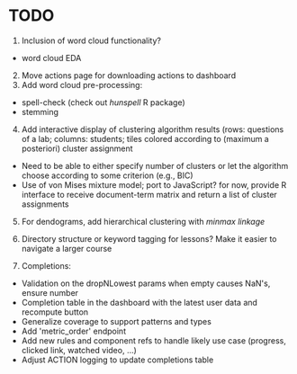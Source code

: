 TODO
====

1.  Inclusion of word cloud functionality?
  -   word cloud EDA
2.  Move actions page for downloading actions to dashboard
3.  Add word cloud pre-processing:
  -    spell-check (check out *hunspell* R package)
  -    stemming 
4.  Add interactive display of clustering algorithm results (rows: questions of a lab; columns: students; tiles colored according to (maximum a posteriori) cluster assignment 
  -   Need to be able to either specify number of clusters or let the algorithm choose according to some criterion (e.g., BIC)
  -   Use of von Mises mixture model; port to JavaScript? for now, provide R interface to receive document-term matrix and return a list of cluster assignments
5.  For dendograms, add hierarchical clustering with *minmax linkage*
6.  Directory structure or keyword tagging for lessons? Make it easier to navigate a larger course

7. Completions:
  -   Validation on the dropNLowest params when empty causes NaN's, ensure number
  -   Completion table in the dashboard with the latest user data and recompute button
  -   Generalize coverage to support patterns and types
  -   Add 'metric_order' endpoint
  -   Add new rules and component refs to handle likely use case (progress, clicked link, watched video, ...)
  -   Adjust ACTION logging to update completions table
